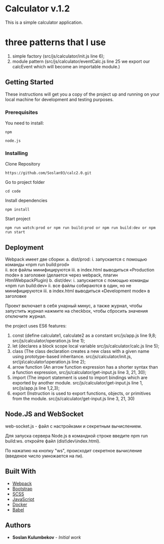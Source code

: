 # Calculator v.1.2

This is a simple calculator application.

# three patterns that I use
1) simple factory (src/js/calculator/init.js line 6);
2) module pattern (src/js/calculator/eventCalc.js line 25  we export our calcEvent which will become an importable module.)

## Getting Started

These instructions will get you a copy of the project up and running on your local machine for development and testing purposes.

### Prerequisites

You need to install:

```
npm
```
```
node.js
```

### Installing

Clone Repository

```
https://github.com/Soslan93/calc2.0.git
```
Go to project folder
```
cd code
```
Install dependencies
```
npm install
```
Start project
```
npm run watch:prod or npm run build:prod or npm run build:dev or npm run start
```
## Deployment
Webpack имеет две сборки: 
a.	dist/prod:
    i.	запускается с помощью команды «npm run build:prod»  
    ii.	все файлы минифицируются
    iii.	в index.html выводиться «Production mode» в заголовке (делается через webpack, плагин HtmlWebpackPlugin) 
b.	dist/dev:
    i.	запускается с помощью команды «npm run build:dev»
    ii.	все файлы собираются в один, но не минифицируются
    iii.	в index.html выводиться «Development mode» в заголовке

Проект включает в себя унарный минус, а также журнал, чтобы запустить журнал нажмите на checkbox, чтобы сбросить значения отключите журнал.

the project uses ES6 features:
1) const (define calculate1, calculate2 as a constant src/js/app.js line 9,8; src/js/calculator/operation.js line 1);
2) let (declares a block scope local variable src/js/calculator/calc.js line 5);
3) class (The class declaration creates a new class with a given name using prototype-based inheritance. src/js/calculator/init.js, src\js\calculator\operation.js line 2);
4) arrow function (An arrow function expression has a shorter syntax than a function expression, src/js/calculator/get-input.js line 3, 21, 30);
5) import (The import statement is used to import bindings which are exported by another module. src/js/calculator/get-input.js line 1, src/js/app.js line 1,2,3);
6) export (Instruction is used to export functions, objects, or primitives from the module. src/js/calculator/get-input.js line 3, 21, 30)

## Node.JS and WebSocket
web-socket.js - файл с настройками и секретным вычислением.

Для запуска сервера Node.js в командной строке введите npm run build:ws.
откройте файл (dist\dev\index.html).

По нажатию на кнопку "ws", происходит секретное вычисление (введеное число умножается на пи).

## Built With

* [Webpack](https://webpack.js.org/)
* [Bootstrap](https://getbootstrap.com/)
* [SCSS](https://sass-lang.com/)
* [JavaScript](https://www.javascript.com/)
* [Docker](https://www.docker.com/)
* [Babel](https://babeljs.io/)
## Authors

* **Soslan Kulumbekov** - *Initial work*